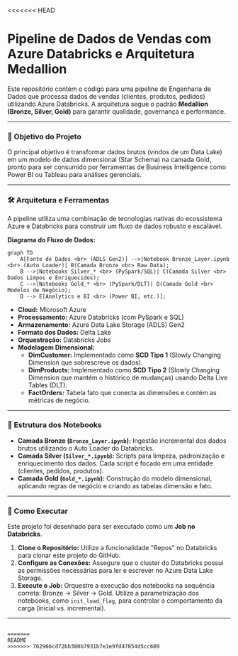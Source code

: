 <<<<<<< HEAD
# Pipeline de Dados de Vendas com Azure Databricks e Arquitetura Medallion

Este repositório contém o código para uma pipeline de Engenharia de Dados que processa dados de vendas (clientes, produtos, pedidos) utilizando Azure Databricks. A arquitetura segue o padrão **Medallion (Bronze, Silver, Gold)** para garantir qualidade, governança e performance.

---

### 🎯 Objetivo do Projeto

O principal objetivo é transformar dados brutos (vindos de um Data Lake) em um modelo de dados dimensional (Star Schema) na camada Gold, pronto para ser consumido por ferramentas de Business Intelligence como Power BI ou Tableau para análises gerenciais.

---

### 🛠️ Arquitetura e Ferramentas

A pipeline utiliza uma combinação de tecnologias nativas do ecossistema Azure e Databricks para construir um fluxo de dados robusto e escalável.

**Diagrama do Fluxo de Dados:**
```
graph TD
    A[Fonte de Dados <br> (ADLS Gen2)] -->|Notebook Bronze_Layer.ipynb <br> (Auto Loader)| B(Camada Bronze <br> Raw Data);
    B -->|Notebooks Silver_* <br> (PySpark/SQL)| C(Camada Silver <br> Dados Limpos e Enriquecidos);
    C -->|Notebooks Gold_* <br> (PySpark/DLT)| D(Camada Gold <br> Modelos de Negócio);
    D --> E[Analytics e BI <br> (Power BI, etc.)];
```

*   **Cloud:** Microsoft Azure
*   **Processamento:** Azure Databricks (com PySpark e SQL)
*   **Armazenamento:** Azure Data Lake Storage (ADLS) Gen2
*   **Formato dos Dados:** Delta Lake
*   **Orquestração:** Databricks Jobs
*   **Modelagem Dimensional:**
    *   **DimCustomer:** Implementado como **SCD Tipo 1** (Slowly Changing Dimension que sobrescreve os dados).
    *   **DimProducts:** Implementado como **SCD Tipo 2** (Slowly Changing Dimension que mantém o histórico de mudanças) usando Delta Live Tables (DLT).
    *   **FactOrders:** Tabela fato que conecta as dimensões e contém as métricas de negócio.

---

### 📂 Estrutura dos Notebooks

*   **Camada Bronze (`Bronze_Layer.ipynb`):** Ingestão incremental dos dados brutos utilizando o Auto Loader do Databricks.
*   **Camada Silver (`Silver_*.ipynb`):** Scripts para limpeza, padronização e enriquecimento dos dados. Cada script é focado em uma entidade (clientes, pedidos, produtos).
*   **Camada Gold (`Gold_*.ipynb`):** Construção do modelo dimensional, aplicando regras de negócio e criando as tabelas dimensão e fato.

---

### 🚀 Como Executar

Este projeto foi desenhado para ser executado como um **Job no Databricks**.

1.  **Clone o Repositório:** Utilize a funcionalidade "Repos" no Databricks para clonar este projeto do GitHub.
2.  **Configure as Conexões:** Assegure que o cluster do Databricks possui as permissões necessárias para ler e escrever no Azure Data Lake Storage.
3.  **Execute o Job:** Orquestre a execução dos notebooks na sequência correta: Bronze -> Silver -> Gold. Utilize a parametrização dos notebooks, como `init_load_flag`, para controlar o comportamento da carga (inicial vs. incremental).

---
```

=======
README
>>>>>>> 762966cd72bb380b7931b7e1e9fd47054d5cc609
